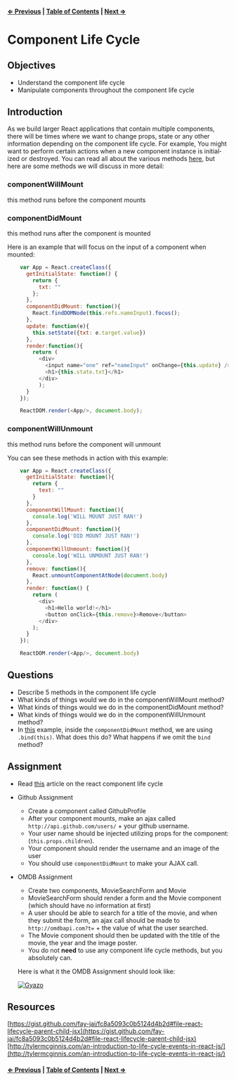#### [⇐ Previous](05-props-and-state.md) | [Table of Contents](README.md#table-of-contents) | [Next ⇒](07-refs-and-timers.md)

# Component Life Cycle

## Objectives

- Understand the component life cycle
- Manipulate components throughout the component life cycle

## Introduction

As we build larger React applications that contain multiple components, there will be times where we want to change props, state or any other information depending on the component life cycle. For example, You might want to per­form cer­tain actions when a new com­po­nent instance is ini­tial­ized or destroyed. You can read all about the various methods [here](https://facebook.github.io/react/docs/component-specs.html), but here are some methods we will discuss in more detail:

### componentWillMount
this method runs before the component mounts

### componentDidMount
this method runs after the component is mounted

Here is an example that will focus on the input of a component when mounted:

```js
    var App = React.createClass({
      getInitialState: function() {
        return {
          txt: ""
        };
      },
      componentDidMount: function(){
        React.findDOMNode(this.refs.nameInput).focus();
      },
      update: function(e){
        this.setState({txt: e.target.value})
      },
      render:function(){
        return (
          <div>
            <input name="one" ref="nameInput" onChange={this.update} />
            <h1>{this.state.txt}</h1>
          </div>
          );
      }
    });

    ReactDOM.render(<App/>, document.body);

```

### componentWillUnmount
this method runs before the component will unmount

You can see these methods in action with this example:
```js
    var App = React.createClass({
      getInitialState: function(){
        return {
          text: ""
        }
      },
      componentWillMount: function(){
        console.log('WILL MOUNT JUST RAN!')
      },
      componentDidMount: function(){
        console.log('DID MOUNT JUST RAN!')
      },
      componentWillUnmount: function(){
        console.log('WILL UNMOUNT JUST RAN!')
      },
      remove: function(){
        React.unmountComponentAtNode(document.body)
      },
      render: function() {
        return (
          <div>
            <h1>Hello world!</h1>
            <button onClick={this.remove}>Remove</button>
          </div>
        );
      }
    });

    ReactDOM.render(<App/>, document.body)
```

## Questions

* Describe 5 methods in the component life cycle
* What kinds of things would we do in the componentWillMount method?
* What kinds of things would we do in the componentDidMount method?
* What kinds of things would we do in the componentWillUnmount method?
* In [this](https://facebook.github.io/react/tips/initial-ajax.html) example, inside the `componentDidMount` method, we are using `.bind(this)`. What does this do? What happens if we omit the `bind` method?

## Assignment

* Read [this](http://javascript.tutorialhorizon.com/2014/09/13/execution-sequence-of-a-react-components-lifecycle-methods/) article on the react component life cycle
* Github Assignment
    - Create a component called GithubProfile
    - After your component mounts, make an ajax called `http://api.github.com/users/` + your github username.
    - Your user name should be injected utilizing props for the component: (`this.props.children`).
    - Your component should render the username and an image of the user  
    - You should use `componentDidMount` to make your AJAX call.
* OMDB Assignment
    - Create two components, MovieSearchForm and Movie
    - MovieSearchForm should render a form and the Movie component (which should have no information at first)
    - A user should be able to search for a title of the movie, and when they submit the form, an ajax call should be made to `http://omdbapi.com?t=` + the value of what the user searched.
    - The Movie component should then be updated with the title of the movie, the year and the image poster.
    - You do not **need** to use any component life cycle methods, but you absolutely can.

    Here is what it the OMDB Assignment should look like:

    [![Gyazo](https://i.gyazo.com/cbf99774cb8a8bc7507ebad5e651dffc.gif)](https://gyazo.com/cbf99774cb8a8bc7507ebad5e651dffc)

## Resources

[https://gist.github.com/fay-jai/fc8a5093c0b5124d4b2d#file-react-lifecycle-parent-child-jsx](https://gist.github.com/fay-jai/fc8a5093c0b5124d4b2d#file-react-lifecycle-parent-child-jsx)
[http://tylermcginnis.com/an-introduction-to-life-cycle-events-in-react-js/](http://tylermcginnis.com/an-introduction-to-life-cycle-events-in-react-js/)

#### [⇐ Previous](05-props-and-state.md) | [Table of Contents](README.md#table-of-contents) | [Next ⇒](07-refs-and-timers.md)

